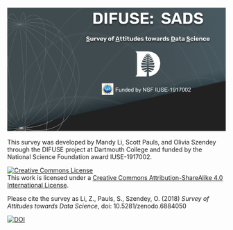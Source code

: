 ![DIFUSE Survey of Attitudes towards Data Science, Dartmouth College. NSF IUSE-1917002](DIFUSE-SADS.png "DIFUSE Survey of Attitudes towards Data Science. NSF IUSE-1917002")

This survey was developed by Mandy Li, Scott Pauls, and Olivia Szendey through the DIFUSE project at Dartmouth College and funded by the National Science Foundation award IUSE-1917002.

<a rel="license" href="http://creativecommons.org/licenses/by-sa/4.0/"><img alt="Creative Commons License" style="border-width:0" src="https://i.creativecommons.org/l/by-sa/4.0/88x31.png" /></a><br />This work is licensed under a <a rel="license" href="http://creativecommons.org/licenses/by-sa/4.0/">Creative Commons Attribution-ShareAlike 4.0 International License</a>.

Please cite the survey as 
Li, Z., Pauls, S., Szendey, O. (2018) *Survey of Attitudes towards Data Science*, doi: 10.5281/zenodo.6884050

[![DOI](https://zenodo.org/badge/516747978.svg)](https://zenodo.org/badge/latestdoi/516747978)
